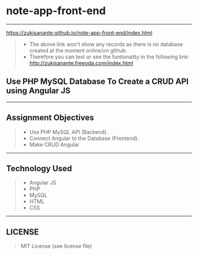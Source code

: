 # note-app-front-end
---
https://zukisanante.github.io/note-app-front-end/index.html
> - The above link won't show any records as there is no database created at the moment online/on github.
> - Therefore you can test or see the funtionality in the following link:
http://zukisanante.freeoda.com/index.html

## Use PHP MySQL Database To Create a CRUD API using Angular JS 
---
## Assignment Objectives
> - Use PHP MySQL API (Backend).
> - Connect Angular to the Database (Frontend).
> - Make CRUD Angular
---
## Technology Used
> - Angular JS
> - PHP
> - MySQL
> - HTML
> - CSS
---
## LICENSE
> MIT License (see license file)

